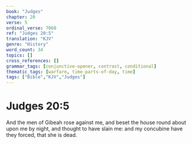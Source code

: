```yaml
---
book: "Judges"
chapter: 20
verse: 5
ordinal_verse: 7060
ref: "Judges 20:5"
translation: "KJV"
genre: "History"
word_count: 34
topics: []
cross_references: []
grammar_tags: [conjunctive-opener, contrast, conditional]
thematic_tags: [warfare, time-parts-of-day, time]
tags: ["Bible","KJV","Judges"]
---
```


# Judges 20:5

And the men of Gibeah rose against me, and beset the house round about upon me by night, and thought to have slain me: and my concubine have they forced, that she is dead.
